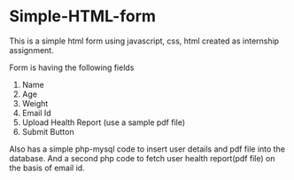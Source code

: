 # Simple-HTML-form
This is a simple html form using javascript, css, html created as internship assignment.

Form is having the following fields
1. Name
2. Age
3. Weight
4. Email Id
5. Upload Health Report (use a sample pdf file)
6. Submit Button 


Also has a simple php-mysql code to insert user details and pdf file into the database. 
And a second php code to fetch user health report(pdf file) on the basis of email id.
